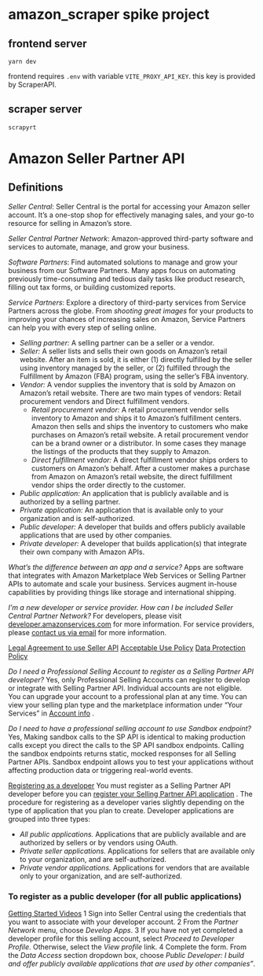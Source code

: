 # amazon_scraper spike project

## frontend server
`yarn dev`

frontend requires `.env` with variable `VITE_PROXY_API_KEY`. this key is provided by ScraperAPI.
## scraper server
`scrapyrt`


# Amazon Seller Partner API
## Definitions
*Seller Central*: Seller Central is the portal for accessing your Amazon seller account. It’s a one-stop shop for effectively managing sales, and your go-to resource for selling in Amazon’s store.

*Seller Central Partner Network*: Amazon-approved third-party software and services to automate, manage, and grow your business.

*Software Partners*: Find automated solutions to manage and grow your business from our Software Partners. Many apps focus on automating previously time-consuming and tedious daily tasks like product research, filling out tax forms, or building customized reports.

*Service Partners*: Explore a directory of third-party services from Service Partners across the globe. From *shooting great images* for your products to improving your chances of increasing sales on Amazon, Service Partners can help you with every step of selling online.

* *Selling partner:* A selling partner can be a seller or a vendor.
* *Seller:* A seller lists and sells their own goods on Amazon’s retail website. After an item is sold, it is either (1) directly fulfilled by the seller using inventory managed by the seller, or (2) fulfilled through the Fulfillment by Amazon (FBA) program, using the seller’s FBA inventory.
* *Vendor:* A vendor supplies the inventory that is sold by Amazon on Amazon’s retail website. There are two main types of vendors: Retail procurement vendors and Direct fulfillment vendors.
	* *Retail procurement vendor:* A retail procurement vendor sells inventory to Amazon and ships it to Amazon’s fulfillment centers. Amazon then sells and ships the inventory to customers who make purchases on Amazon’s retail website. A retail procurement vendor can be a brand owner or a distributor. In some cases they manage the listings of the products that they supply to Amazon.
	* *Direct fulfillment vendor:* A direct fulfillment vendor ships orders to customers on Amazon’s behalf. After a customer makes a purchase from Amazon on Amazon’s retail website, the direct fulfillment vendor ships the order directly to the customer.
* *Public application:* An application that is publicly available and is authorized by a selling partner.
* *Private application:* An application that is available only to your organization and is self-authorized.
* *Public developer:* A developer that builds and offers publicly available applications that are used by other companies.
* *Private developer:* A developer that builds application(s) that integrate their own company with Amazon APIs.


*What’s the difference between an app and a service?*
Apps are software that integrates with Amazon Marketplace Web Services or Selling Partner APIs to automate and scale your business. Services augment in-house capabilities by providing things like storage and international shipping.

*I’m a new developer or service provider. How can I be included Seller Central Partner Network?*
For developers, please visit  [developer.amazonservices.com](https://developer.amazonservices.com/?ref_=sdus_soa_resources_faq_dev&initialSessionID=147-9990381-0315106&ld=ELUSSOA-duckduckgo.com&ldStackingCodes=SCUSWPDirect%3EELUSSOA-sellercentral.amazon.com%3EELUSSOA-duckduckgo.com)  for more information. For service providers, please  [contact us via email](mailto:spn-newinquire@amazon.com)  for more information.


[Legal Agreement to use Seller API](https://sellercentral.amazon.com/mws/static/agreement?locale=en_US)
[Acceptable Use Policy](https://sellercentral.amazon.com/mws/static/policy?documentType=AUP&locale=en_US)
[Data Protection Policy](https://sellercentral.amazon.com/mws/static/policy?documentType=DPP&locale=en_US)


*Do I need a Professional Selling Account to register as a Selling Partner API developer?*
Yes, only Professional Selling Accounts can register to develop or integrate with Selling Partner API. Individual accounts are not eligible. You can upgrade your account to a professional plan at any time. You can view your selling plan type and the marketplace information under “Your Services” in  [Account info](https://sellercentral.amazon.com//hz/sc/account-information) .

*Do I need to have a professional selling account to use Sandbox endpoint?*
Yes, Making sandbox calls to the SP API is identical to making production calls except you direct the calls to the SP API sandbox endpoints. Calling the sandbox endpoints returns static, mocked responses for all Selling Partner APIs. Sandbox endpoint allows you to test your applications without affecting production data or triggering real-world events.


[Registering as a developer](https://developer-docs.amazon.com/sp-api/docs/registering-as-a-developer)
You must register as a Selling Partner API developer before you can  [register your Selling Partner API application](https://developer-docs.amazon.com/sp-api/docs/registering-your-application) . The procedure for registering as a developer varies slightly depending on the type of application that you plan to create. Developer applications are grouped into three types:
* *All public applications.* Applications that are publicly available and are authorized by sellers or by vendors using OAuth.
* *Private seller applications.* Applications for sellers that are available only to your organization, and are self-authorized.
* *Private vendor applications.* Applications for vendors that are available only to your organization, and are self-authorized.

### To register as a public developer (for all public applications)
[Getting Started Videos](https://www.youtube.com/playlist?list=PLyrrqKCT7jFKENJO9n_Y68-5o2GZLgLUU)
1 Sign into Seller Central using the credentials that you want to associate with your developer account.
2 From the *Partner Network* menu, choose *Develop Apps*.
3 If you have not yet completed a developer profile for this selling account, select *Proceed to Developer Profile*. Otherwise, select the *View profile* link.
4 Complete the form. From the *Data Access* section dropdown box, choose *Public Developer: I build and offer publicly available applications that are used by other companies”*.
